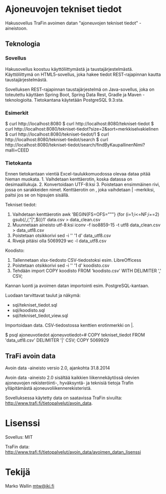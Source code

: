 # Ajoneuvojen tekniset tiedot

Hakusovellus TraFin avoimen datan "ajoneuvojen tekniset tiedot" -aineistoon.

## Teknologia

### Sovellus

Hakusovellus koostuu käyttöliittymästä ja taustajärjestelmästä. Käyttöliittymä on HTML5-sovellus, joka hakee tiedot REST-rajapinnan kautta taustajärjestelmästä.

Sovelluksen REST-rajapinnan taustajärjestelmä on Java-sovellus, joka on toteutettu käyttäen Spring Boot, Spring Data Rest, Gradle ja Maven -teknologioita. Tietokantana käytetään PostgreSQL 9.3:sta.

### Esimerkit

$ curl http://localhost:8080
$ curl http://localhost:8080/tekniset-tiedot
$ curl http://localhost:8080/tekniset-tiedot?size=2&sort=merkkiselvakielinen
$ curl http://localhost:8080/tekniset-tiedot/1
$ curl http://localhost:8080/tekniset-tiedot/search
$ curl http://localhost:8080/tekniset-tiedot/search/findByKaupallinenNimi?malli=CEED

### Tietokanta

Ennen tietokantaan vientiä Excel-taulukkomuodossa olevaa dataa pitää hieman muokata. 1. Vaihdetaan kenttäerotin, koska datassa on desimaalilukuja. 2. Konvertoidaan UTF-8:ksi 3. Poistetaan ensimmäinen rivi, jossa on sarakkeiden nimet. Kenttäerotin on , joka vaihdetaan | -merkiksi, paitsi jos se on hipsujen sisällä.

Tekniset tiedot:

1. Vaihdetaan kenttäerotin
	awk 'BEGIN{FS=OFS="\""} {for (i=1;i<=NF;i+=2) gsub(/,/,"|",$i)}1' data.csv > data_clean.csv
2. Muunnetaan aineisto utf-8:ksi
	iconv -f iso8859-15 -t utf8 data_clean.csv > data_utf8.csv
3. Poistetaan otsikkorivi
	sed -i '' '1 d' data_utf8.csv
4. Rivejä pitäisi olla 5069929
	wc -l data_utf8.csv

Koodisto:

1. Tallennetaan xlsx-tiedosto CSV-tiedostoksi esim. LibreOfficess
2. Poistetaan otsikkorivi
	sed -i '' '1 d' koodisto.csv
3. Tehdään import
	COPY koodisto FROM 'koodisto.csv' WITH DELIMITER ',' CSV;

Kannan luonti ja avoimen datan importointi esim. PostgreSQL-kantaan. 

Luodaan tarvittavat taulut ja näkymä:
- sql/tekniset_tiedot.sql
- sql/koodisto.sql
- sql/tekniset_tiedot_view.sql

Importoidaan data. CSV-tiedostossa kenttien erotinmerkki on |.

$ psql ajoneuvotiedot
ajoneuvotiedot=# COPY tekniset_tiedot FROM 'data_utf8.csv' DELIMITER '|' CSV;
COPY 5069929

## TraFi avoin data 

Avoin data -aineisto versio 2.0, ajankohta 31.8.2014

Avoin data -aineisto 2.0 sisältää kaikkien liikennekäytössä olevien ajoneuvojen rekisteröinti-, hyväksyntä- ja teknisiä tietoja Trafin ylläpitämästä ajoneuvoliikennerekisteristä.

Sovelluksessa käytetty data on saatavissa TraFin sivuilta: http://www.trafi.fi/tietopalvelut/avoin_data.

# Lisenssi

Sovellus: MIT

TraFin data: http://www.trafi.fi/tietopalvelut/avoin_data/avoimen_datan_lisenssi

# Tekijä

Marko Wallin <mtw@iki.fi>

